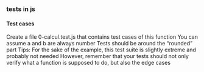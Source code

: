 ### tests in js
#### Test cases
Create a file 0-calcul.test.js that contains test cases of this function
You can assume a and b are always number
Tests should be around the “rounded” part
Tips:
For the sake of the example, this test suite is slightly extreme and probably not needed
However, remember that your tests should not only verify what a function is supposed to do, but also the edge cases